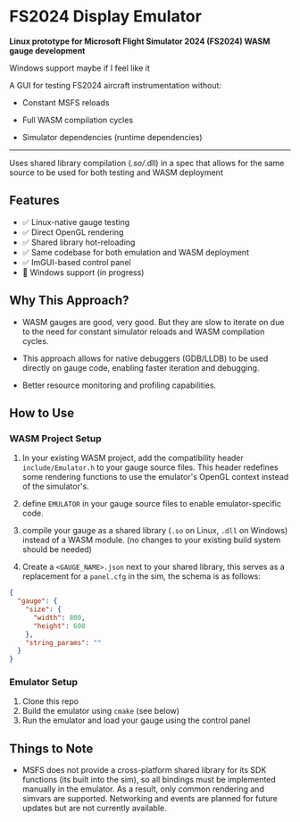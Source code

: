 # FS2024 Display Emulator

**Linux prototype for Microsoft Flight Simulator 2024 (FS2024) WASM gauge development**

Windows support maybe if I feel like it

A GUI for testing FS2024 aircraft instrumentation without:

- Constant MSFS reloads

- Full WASM compilation cycles

- Simulator dependencies (runtime dependencies)

___

Uses shared library compilation (*.so/*.dll) in a spec that allows for the same source to be used for both testing
and WASM deployment

## Features

- ✅ Linux-native gauge testing
- ✅ Direct OpenGL rendering
- ✅ Shared library hot-reloading
- ✅ Same codebase for both emulation and WASM deployment
- ✅ ImGUI-based control panel
- 🔄 Windows support (in progress)

## Why This Approach?

- WASM gauges are good, very good. But they are slow to iterate on due to the need for constant simulator reloads and
  WASM compilation cycles.

- This approach allows for native debuggers (GDB/LLDB) to be used directly on gauge code, enabling faster iteration and
  debugging.

- Better resource monitoring and profiling capabilities.

## How to Use

### WASM Project Setup

1. In your existing WASM project, add the compatibility header `include/Emulator.h` to your gauge source files. This
   header
   redefines some rendering functions to use the emulator's OpenGL context instead of the simulator's.

2. define `EMULATOR` in your gauge source files to enable emulator-specific code.
3. compile your gauge as a shared library (`.so` on Linux, `.dll` on Windows) instead of a WASM module. (no changes to
   your existing build system should be needed)
4. Create a `<GAUGE_NAME>.json` next to your shared library, this serves as a replacement for a `panel.cfg` in the sim,
   the schema
   is as follows:

```json
{
  "gauge": {
    "size": {
      "width": 800,
      "height": 600
    },
    "string_params": ""
  }
}
```

### Emulator Setup

1. Clone this repo
2. Build the emulator using `cmake` (see below)
3. Run the emulator and load your gauge using the control panel

## Things to Note

- MSFS does not provide a cross-platform shared library for its SDK functions (its built into the sim), so all bindings
  must be implemented
  manually in the emulator. As a result, only common rendering and simvars are supported. Networking and events are
  planned for future updates but are not currently available.